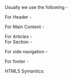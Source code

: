 Usually we use the following - 

For Header - <div id= "header">

For Main Content - <div id="main">
For Articles -     <div id="article">
For Section  -     <div id="section">

For side navigation - <div id="aside">
For footer - <div id="footer">

HTML5 Symantics:

<header>
<main>
<article>
<section>
<aside>
<Footer>

